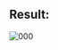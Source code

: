 ## Result: 
![000](https://github.com/demurre/CS50/assets/117121382/741a1e91-107b-4e2f-bfb7-466614493198)
